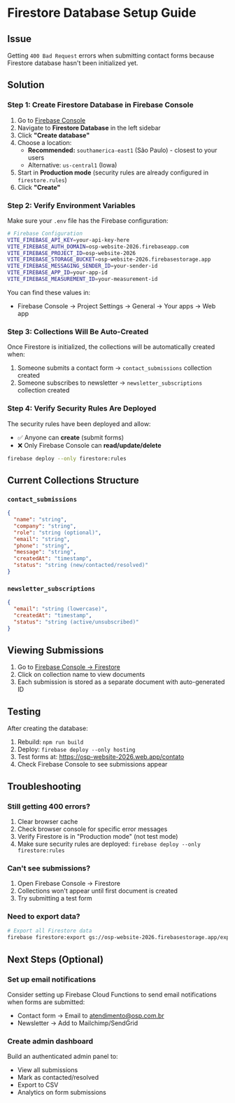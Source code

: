# Firestore Database Setup Guide

## Issue
Getting `400 Bad Request` errors when submitting contact forms because Firestore database hasn't been initialized yet.

## Solution

### Step 1: Create Firestore Database in Firebase Console

1. Go to [Firebase Console](https://console.firebase.google.com/project/osp-website-2026/firestore)
2. Navigate to **Firestore Database** in the left sidebar
3. Click **"Create database"**
4. Choose a location:
   - **Recommended:** `southamerica-east1` (São Paulo) - closest to your users
   - Alternative: `us-central1` (Iowa)
5. Start in **Production mode** (security rules are already configured in `firestore.rules`)
6. Click **"Create"**

### Step 2: Verify Environment Variables

Make sure your `.env` file has the Firebase configuration:

```bash
# Firebase Configuration
VITE_FIREBASE_API_KEY=your-api-key-here
VITE_FIREBASE_AUTH_DOMAIN=osp-website-2026.firebaseapp.com
VITE_FIREBASE_PROJECT_ID=osp-website-2026
VITE_FIREBASE_STORAGE_BUCKET=osp-website-2026.firebasestorage.app
VITE_FIREBASE_MESSAGING_SENDER_ID=your-sender-id
VITE_FIREBASE_APP_ID=your-app-id
VITE_FIREBASE_MEASUREMENT_ID=your-measurement-id
```

You can find these values in:
- Firebase Console → Project Settings → General → Your apps → Web app

### Step 3: Collections Will Be Auto-Created

Once Firestore is initialized, the collections will be automatically created when:
1. Someone submits a contact form → `contact_submissions` collection created
2. Someone subscribes to newsletter → `newsletter_subscriptions` collection created

### Step 4: Verify Security Rules Are Deployed

The security rules have been deployed and allow:
- ✅ Anyone can **create** (submit forms)
- ❌ Only Firebase Console can **read/update/delete**

```bash
firebase deploy --only firestore:rules
```

## Current Collections Structure

### `contact_submissions`
```json
{
  "name": "string",
  "company": "string",
  "role": "string (optional)",
  "email": "string",
  "phone": "string",
  "message": "string",
  "createdAt": "timestamp",
  "status": "string (new/contacted/resolved)"
}
```

### `newsletter_subscriptions`
```json
{
  "email": "string (lowercase)",
  "createdAt": "timestamp",
  "status": "string (active/unsubscribed)"
}
```

## Viewing Submissions

1. Go to [Firebase Console → Firestore](https://console.firebase.google.com/project/osp-website-2026/firestore)
2. Click on collection name to view documents
3. Each submission is stored as a separate document with auto-generated ID

## Testing

After creating the database:
1. Rebuild: `npm run build`
2. Deploy: `firebase deploy --only hosting`
3. Test forms at: https://osp-website-2026.web.app/contato
4. Check Firebase Console to see submissions appear

## Troubleshooting

### Still getting 400 errors?
1. Clear browser cache
2. Check browser console for specific error messages
3. Verify Firestore is in "Production mode" (not test mode)
4. Make sure security rules are deployed: `firebase deploy --only firestore:rules`

### Can't see submissions?
1. Open Firebase Console → Firestore
2. Collections won't appear until first document is created
3. Try submitting a test form

### Need to export data?
```bash
# Export all Firestore data
firebase firestore:export gs://osp-website-2026.firebasestorage.app/exports
```

## Next Steps (Optional)

### Set up email notifications
Consider setting up Firebase Cloud Functions to send email notifications when forms are submitted:
- Contact form → Email to atendimento@osp.com.br
- Newsletter → Add to Mailchimp/SendGrid

### Create admin dashboard
Build an authenticated admin panel to:
- View all submissions
- Mark as contacted/resolved
- Export to CSV
- Analytics on form submissions
